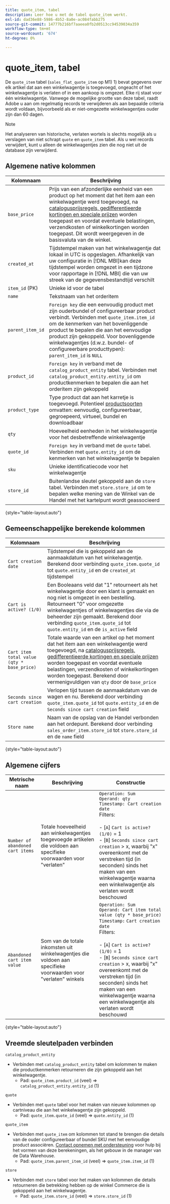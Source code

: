 ```yaml
---
title: quote_item, tabel
description: Leer hoe u met de tabel quote_item werkt.
exl-id: dad36e88-5986-4b52-8a0e-ac084fabb275
source-git-commit: 14777b216bf7aaeea0fb2d0513cc94539034a359
workflow-type: tm+mt
source-wordcount: '674'
ht-degree: 0%

---
```


# quote_item, tabel

De `quote_item` tabel (`sales_flat_quote_item` op M1) 1) bevat gegevens over elk artikel dat aan een winkelwagentje is toegevoegd, ongeacht of het winkelwagentje is verlaten of in een aankoop is omgezet. Elke rij staat voor één winkelwagentje. Vanwege de mogelijke grootte van deze tabel, raadt Adobe u aan om regelmatig records te verwijderen als aan bepaalde criteria wordt voldaan, bijvoorbeeld als er niet-omgezette winkelwagentjes ouder zijn dan 60 dagen.

>[!NOTE]
>
>Het analyseren van historische, verlaten wortels is slechts mogelijk als u verslagen van niet schrapt `quote` en `quote_item` tabel. Als u wel records verwijdert, kunt u alleen de winkelwagentjes zien die nog niet uit de database zijn verwijderd.

## Algemene native kolommen

| **Kolomnaam** | **Beschrijving** |
|---|---|
| `base_price` | Prijs van een afzonderlijke eenheid van een product op het moment dat het item aan een winkelwagentje werd toegevoegd, na [catalogusprijsregels, gedifferentieerde kortingen en speciale prijzen](https://experienceleague.adobe.com/docs/commerce-admin/catalog/products/pricing/pricing-advanced.html) worden toegepast en voordat eventuele belastingen, verzendkosten of winkelkortingen worden toegepast. Dit wordt weergegeven in de basisvaluta van de winkel. |
| `created_at` | Tijdstempel maken van het winkelwagentje dat lokaal in UTC is opgeslagen. Afhankelijk van uw configuratie in [!DNL MBI]kan deze tijdstempel worden omgezet in een tijdzone voor rapportage in [!DNL MBI] die van uw streek van de gegevensbestandtijd verschilt |
| `item_id` (PK) | Unieke id voor de tabel |
| `name` | Tekstnaam van het orderitem |
| `parent_item_id` | `Foreign key` die een eenvoudig product met zijn ouderbundel of configureerbaar product verbindt. Verbinden met `quote_item.item_id` om de kenmerken van het bovenliggende product te bepalen die aan het eenvoudige product zijn gekoppeld. Voor bovenliggende winkelwagentjes (d.w.z. bundel- of configureerbare producttypen): `parent_item_id` is `NULL` |
| `product_id` | `Foreign key` in verband met de `catalog_product_entity` tabel. Verbinden met `catalog_product_entity.entity_id` om productkenmerken te bepalen die aan het orderitem zijn gekoppeld |
| `product_type` | Type product dat aan het karretje is toegevoegd. Potentieel [productsoorten](https://experienceleague.adobe.com/docs/commerce-admin/catalog/products/product-create.html#product-types) omvatten: eenvoudig, configureerbaar, gegroepeerd, virtueel, bundel en downloadbaar |
| `qty` | Hoeveelheid eenheden in het winkelwagentje voor het desbetreffende winkelwagentje |
| `quote_id` | `Foreign key` in verband met de `quote` tabel. Verbinden met `quote.entity_id` om de kenmerken van het winkelwagentje te bepalen |
| `sku` | Unieke identificatiecode voor het winkelwagentje |
| `store_id` | Buitenlandse sleutel gekoppeld aan de `store` tabel. Verbinden met `store.store_id` om te bepalen welke mening van de Winkel van de Handel met het kartelpunt wordt geassocieerd |

{style="table-layout:auto"}

## Gemeenschappelijke berekende kolommen

| **Kolomnaam** | **Beschrijving** |
|---|---|
| `Cart creation date` | Tijdstempel die is gekoppeld aan de aanmaakdatum van het winkelwagentje. Berekend door verbinding `quote_item.quote_id` tot `quote.entity_id` en de `created_at` tijdstempel |
| `Cart is active? (1/0)` | Een Booleaans veld dat &quot;1&quot; retourneert als het winkelwagentje door een klant is gemaakt en nog niet is omgezet in een bestelling. Retourneert &quot;0&quot; voor omgezette winkelwagentjes of winkelwagentjes die via de beheerder zijn gemaakt. Berekend door verbinding `quote_item.quote_id` tot `quote.entity_id` en de `is_active` field |
| `Cart item total value (qty * base_price)` | Totale waarde van een artikel op het moment dat het item aan een winkelwagentje werd toegevoegd, na [catalogusprijsregels, gedifferentieerde kortingen en speciale prijzen](https://experienceleague.adobe.com/docs/commerce-admin/catalog/products/pricing/pricing-advanced.html) worden toegepast en voordat eventuele belastingen, verzendkosten of winkelkortingen worden toegepast. Berekend door vermenigvuldigen van `qty` door de `base_price` |
| `Seconds since cart creation` | Verlopen tijd tussen de aanmaakdatum van de wagen en nu. Berekend door verbinding `quote_item.quote_id` tot `quote.entity_id` en de `Seconds since cart creation` field |
| `Store name` | Naam van de opslag van de Handel verbonden aan het ordepunt. Berekend door verbinding `sales_order_item.store_id` tot `store.store_id` en de `name` field |

{style="table-layout:auto"}

## Algemene cijfers

| **Metrische naam** | **Beschrijving** | **Constructie** |
|---|---|---|
| `Number of abandoned cart items` | Totale hoeveelheid aan winkelwagentjes toegevoegde artikelen die voldoen aan specifieke voorwaarden voor &quot;verlaten&quot; | `Operation: Sum`<br/>`Operand: qty`<br/>`Timestamp: Cart creation date`<br>Filters:<br><br>- \[`A`\] `Cart is active? (1/0)` = 1<br>- \[`B`\] `Seconds since cart creation` > x, waarbij &quot;x&quot; overeenkomt met de verstreken tijd (in seconden) sinds het maken van een winkelwagentje waarna een winkelwagentje als verlaten wordt beschouwd |
| `Abandoned cart item value` | Som van de totale inkomsten uit winkelwagentjes die voldoen aan specifieke voorwaarden voor &quot;verlaten&quot; winkels | `Operation: Sum`<br>`Operand: Cart item total value (qty * base_price)`<br>`Timestamp:` `Cart creation date`<br>Filters:<br><br>- \[`A`\] `Cart is active? (1/0)` = 1<br>- \[`B`\] `Seconds since cart creation` > x, waarbij &quot;x&quot; overeenkomt met de verstreken tijd (in seconden) sinds het maken van een winkelwagentje waarna een winkelwagentje als verlaten wordt beschouwd |

{style="table-layout:auto"}

## Vreemde sleutelpaden verbinden

`catalog_product_entity`

* Verbinden met `catalog_product_entity` tabel om kolommen te maken die productkenmerken retourneren die zijn gekoppeld aan het winkelwagentje.
   * Pad: `quote_item.product_id` (veel) => `catalog_product_entity.entity_id` (1)

`quote`

* Verbinden met `quote` tabel voor het maken van nieuwe kolommen op cartniveau die aan het winkelwagentje zijn gekoppeld.
   * Pad: `quote_item.quote_id` (veel) => `quote.entity_id` (1)

`quote_item`

* Verbinden met `quote_item` om kolommen tot stand te brengen die details van de ouder configureerbaar of bundel SKU met het eenvoudige product associëren. [Contact opnemen met ondersteuning](https://experienceleague.adobe.com/docs/commerce-knowledge-base/kb/troubleshooting/miscellaneous/mbi-service-policies.html?lang=en) voor hulp bij het vormen van deze berekeningen, als het gebouw in de manager van de Data Warehouse.
   * Pad: `quote_item.parent_item_id` (veel) => `quote_item.item_id` (1)

`store`

* Verbinden met `store` tabel voor het maken van kolommen die details retourneren die betrekking hebben op de winkel Commerce die is gekoppeld aan het winkelwagentje.
   * Pad: `quote_item.store_id` (veel) => `store.store_id` (1)
